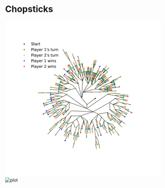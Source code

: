 # Chopsticks

![plot](./chopstics_tree_circular_depth=15.png)
![plot](./chopstics_tree_linear_depth=15=15.png)
